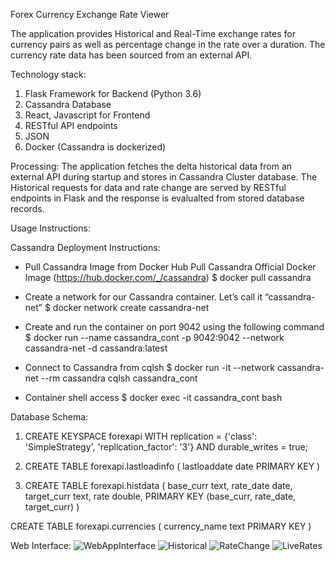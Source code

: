 Forex Currency Exchange Rate Viewer

The application provides Historical and Real-Time exchange rates for currency pairs as well as percentage change in the rate over a duration.
The currency rate data has been sourced from an external API.

Technology stack:
1. Flask Framework for Backend (Python 3.6)
2. Cassandra Database
3. React, Javascript for Frontend 
4. RESTful API endpoints
5. JSON
6. Docker (Cassandra is dockerized)

Processing:
The application fetches the delta historical data from an external API during startup and stores in Cassandra Cluster database. 
The Historical requests for data and rate change are served by RESTful endpoints in Flask and the response is evalualted from stored database records.

Usage Instructions:

Cassandra Deployment Instructions:
- Pull Cassandra Image from Docker Hub
Pull Cassandra Official Docker Image (https://hub.docker.com/_/cassandra)
     $ docker pull cassandra 

- Create a network for our Cassandra container. Let’s call it “cassandra-net”
    $ docker network create cassandra-net

- Create and run the container on port 9042 using the following command
    $ docker run --name cassandra_cont  -p 9042:9042 --network cassandra-net -d cassandra:latest

- Connect to Cassandra from cqlsh
    $ docker run -it --network cassandra-net --rm cassandra cqlsh cassandra_cont 

 - Container shell access 
    $ docker exec -it cassandra_cont  bash


Database Schema:
1. CREATE KEYSPACE forexapi WITH replication = {'class': 'SimpleStrategy', 'replication_factor': '3'}  AND durable_writes = true;

2. CREATE TABLE forexapi.lastloadinfo (
    lastloaddate date PRIMARY KEY
)

3. CREATE TABLE forexapi.histdata (
    base_curr text,
    rate_date date,
    target_curr text,
    rate double,
    PRIMARY KEY (base_curr, rate_date, target_curr)
)

CREATE TABLE forexapi.currencies (
    currency_name text PRIMARY KEY
)


Web Interface:
![WebAppInterface](https://user-images.githubusercontent.com/63558030/87901169-4e544380-ca24-11ea-98ad-326098cf5488.JPG)
![Historical](https://user-images.githubusercontent.com/63558030/87901097-1f3dd200-ca24-11ea-9c0c-cd6ef0a5479e.JPG)
![RateChange](https://user-images.githubusercontent.com/63558030/87901168-4e544380-ca24-11ea-912e-be671bd35afa.JPG)
![LiveRates](https://user-images.githubusercontent.com/63558030/87901166-4dbbad00-ca24-11ea-98b0-9296032629a6.JPG)



